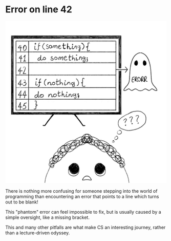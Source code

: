 # Error on line 42

![Sample Image](./figures/image-0-077-error-line-42.jpeg)

There is nothing more confusing for someone stepping into the world of programming than encountering an error that points to a line which turns out to be blank!

This "phantom" error can feel impossible to fix, but is usually caused by a simple oversight, like a missing bracket.

This and many other pitfalls are what make CS an interesting journey, rather than a lecture-driven odyssey.
